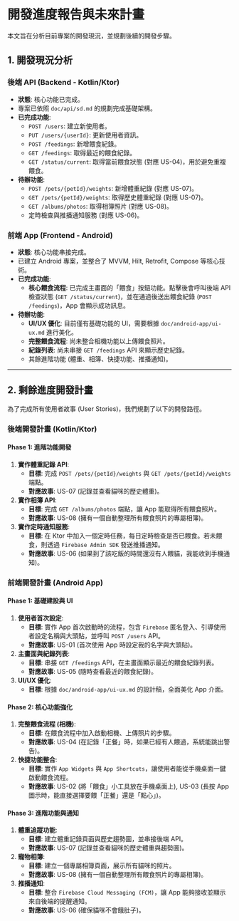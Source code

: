 # 開發進度報告與未來計畫

本文旨在分析目前專案的開發現況，並規劃後續的開發步驟。

## 1. 開發現況分析

### 後端 API (Backend - Kotlin/Ktor)

*   **狀態**: 核心功能已完成。
*   專案已依照 `doc/api/sd.md` 的規劃完成基礎架構。
*   **已完成功能**:
    *   `POST /users`: 建立新使用者。
    *   `PUT /users/{userId}`: 更新使用者資訊。
    *   `POST /feedings`: 新增餵食紀錄。
    *   `GET /feedings`: 取得最近的餵食紀錄。
    *   `GET /status/current`: 取得當前餵食狀態 (對應 US-04)，用於避免重複餵食。
*   **待辦功能**:
    *   `POST /pets/{petId}/weights`: 新增體重紀錄 (對應 US-07)。
    *   `GET /pets/{petId}/weights`: 取得歷史體重紀錄 (對應 US-07)。
    *   `GET /albums/photos`: 取得相簿照片 (對應 US-08)。
    *   定時檢查與推播通知服務 (對應 US-06)。

### 前端 App (Frontend - Android)

*   **狀態**: 核心功能串接完成。
*   已建立 Android 專案，並整合了 MVVM, Hilt, Retrofit, Compose 等核心技術。
*   **已完成功能**:
    *   **核心餵食流程**: 已完成主畫面的「餵食」按鈕功能。點擊後會呼叫後端 API 檢查狀態 (`GET /status/current`)，並在通過後送出餵食紀錄 (`POST /feedings`)，App 會顯示成功訊息。
*   **待辦功能**:
    *   **UI/UX 優化**: 目前僅有基礎功能的 UI，需要根據 `doc/android-app/ui-ux.md` 進行美化。
    *   **完整餵食流程**: 尚未整合相機功能以上傳餵食照片。
    *   **紀錄列表**: 尚未串接 `GET /feedings` API 來顯示歷史紀錄。
    *   其餘進階功能 (體重、相簿、快捷功能、推播通知)。

---

## 2. 剩餘進度開發計畫

為了完成所有使用者故事 (User Stories)，我們規劃了以下的開發路徑。

### 後端開發計畫 (Kotlin/Ktor)

#### Phase 1: 進階功能開發

1.  **實作體重記錄 API**:
    *   **目標**: 完成 `POST /pets/{petId}/weights` 與 `GET /pets/{petId}/weights` 端點。
    *   **對應故事**: US-07 (記錄並查看貓咪的歷史體重)。
2.  **實作相簿 API**:
    *   **目標**: 完成 `GET /albums/photos` 端點，讓 App 能取得所有餵食照片。
    *   **對應故事**: US-08 (擁有一個自動整理所有餵食照片的專屬相簿)。
3.  **實作定時通知服務**:
    *   **目標**: 在 Ktor 中加入一個定時任務，每日定時檢查是否已餵食。若未餵食，則透過 `Firebase Admin SDK` 發送推播通知。
    *   **對應故事**: US-06 (如果到了該吃飯的時間還沒有人餵貓，我能收到手機通知)。

### 前端開發計畫 (Android App)

#### Phase 1: 基礎建設與 UI

1.  **使用者首次設定**:
    *   **目標**: 實作 App 首次啟動時的流程，包含 `Firebase` 匿名登入、引導使用者設定名稱與大頭貼，並呼叫 `POST /users` API。
    *   **對應故事**: US-01 (首次使用 App 時設定我的名字與大頭貼)。
2.  **主畫面與紀錄列表**:
    *   **目標**: 串接 `GET /feedings` API，在主畫面顯示最近的餵食紀錄列表。
    *   **對應故事**: US-05 (隨時查看最近的餵食紀錄)。
3.  **UI/UX 優化**:
    *   **目標**: 根據 `doc/android-app/ui-ux.md` 的設計稿，全面美化 App 介面。

#### Phase 2: 核心功能強化

1.  **完整餵食流程 (相機)**:
    *   **目標**: 在餵食流程中加入啟動相機、上傳照片的步驟。
    *   **對應故事**: US-04 (在記錄「正餐」時，如果已經有人餵過，系統能跳出警告)。
2.  **快捷功能整合**:
    *   **目標**: 實作 `App Widgets` 與 `App Shortcuts`，讓使用者能從手機桌面一鍵啟動餵食流程。
    *   **對應故事**: US-02 (將「餵食」小工具放在手機桌面上), US-03 (長按 App 圖示時，能直接選擇要餵「正餐」還是「點心」)。

#### Phase 3: 進階功能與通知

1.  **體重追蹤功能**:
    *   **目標**: 建立體重記錄頁面與歷史趨勢圖，並串接後端 API。
    *   **對應故事**: US-07 (記錄並查看貓咪的歷史體重與趨勢圖)。
2.  **寵物相簿**:
    *   **目標**: 建立一個專屬相簿頁面，展示所有貓咪的照片。
    *   **對應故事**: US-08 (擁有一個自動整理所有餵食照片的專屬相簿)。
3.  **推播通知**:
    *   **目標**: 整合 `Firebase Cloud Messaging (FCM)`，讓 App 能夠接收並顯示來自後端的提醒通知。
    *   **對應故事**: US-06 (確保貓咪不會餓肚子)。